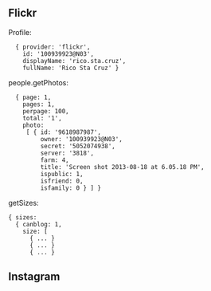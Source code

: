 Flickr
------

Profile:

      { provider: 'flickr',
        id: '100939923@N03',
        displayName: 'rico.sta.cruz',
        fullName: 'Rico Sta Cruz' }

people.getPhotos:

      { page: 1,
        pages: 1,
        perpage: 100,
        total: '1',
        photo:
         [ { id: '9618987987',
             owner: '100939923@N03',
             secret: '5052074938',
             server: '3818',
             farm: 4,
             title: 'Screen shot 2013-08-18 at 6.05.18 PM',
             ispublic: 1,
             isfriend: 0,
             isfamily: 0 } ] }

getSizes:

    { sizes:
      { canblog: 1,
        size: [
          { ... }
          { ... }
          { ... }
        

Instagram
---------
